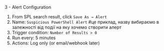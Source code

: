 3 - Alert Configuration

1. From SPL search result, click `Save As → Alert`
2. Name: `Suspicious PowerShell Alert` #це приклад, назву вибираємо в залежності від події на яку хочемо створити алерт
3. Trigger condition: `Number of Results > 0`
4. Run every: 5 minutes
5. Actions: Log only (or email/webhook later)
